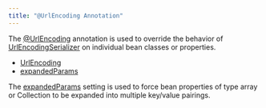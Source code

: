 ```yaml
---
title: "@UrlEncoding Annotation"
---
```


The [@UrlEncoding](../apidocs/org/apache/juneau/urlencoding/annotation/UrlEncoding.html) annotation
is used to override the behavior of [UrlEncodingSerializer](../apidocs/org/apache/juneau/urlencoding/UrlEncodingSerializer.html) on individual bean classes or properties.
- [UrlEncoding](../apidocs/org/apache/juneau/urlencoding/annotation/UrlEncoding.html)
- [expandedParams](../apidocs/org/apache/juneau/urlencoding/annotation/UrlEncoding.html#expandedParams())

The [expandedParams](../apidocs/org/apache/juneau/urlencoding/annotation/UrlEncoding.html#expandedParams()) setting is
used to force bean properties of type array or Collection to be expanded into multiple key/value pairings.
